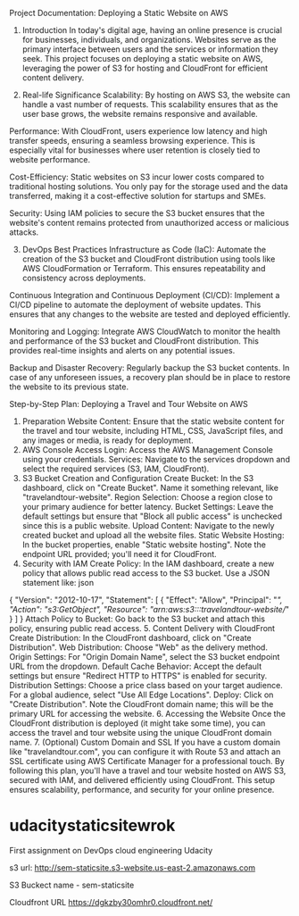 
Project Documentation: Deploying a Static Website on AWS

1. Introduction
In today's digital age, having an online presence is crucial for businesses, individuals, and organizations. Websites serve as the primary interface between users and the services or information they seek. This project focuses on deploying a static website on AWS, leveraging the power of S3 for hosting and CloudFront for efficient content delivery.

2. Real-life Significance
Scalability: By hosting on AWS S3, the website can handle a vast number of requests. This scalability ensures that as the user base grows, the website remains responsive and available.

Performance: With CloudFront, users experience low latency and high transfer speeds, ensuring a seamless browsing experience. This is especially vital for businesses where user retention is closely tied to website performance.

Cost-Efficiency: Static websites on S3 incur lower costs compared to traditional hosting solutions. You only pay for the storage used and the data transferred, making it a cost-effective solution for startups and SMEs.

Security: Using IAM policies to secure the S3 bucket ensures that the website's content remains protected from unauthorized access or malicious attacks.

3. DevOps Best Practices
Infrastructure as Code (IaC): Automate the creation of the S3 bucket and CloudFront distribution using tools like AWS CloudFormation or Terraform. This ensures repeatability and consistency across deployments.

Continuous Integration and Continuous Deployment (CI/CD): Implement a CI/CD pipeline to automate the deployment of website updates. This ensures that any changes to the website are tested and deployed efficiently.

Monitoring and Logging: Integrate AWS CloudWatch to monitor the health and performance of the S3 bucket and CloudFront distribution. This provides real-time insights and alerts on any potential issues.

Backup and Disaster Recovery: Regularly backup the S3 bucket contents. In case of any unforeseen issues, a recovery plan should be in place to restore the website to its previous state.

Step-by-Step Plan: Deploying a Travel and Tour Website on AWS
1. Preparation
Website Content: Ensure that the static website content for the travel and tour website, including HTML, CSS, JavaScript files, and any images or media, is ready for deployment.
2. AWS Console Access
Login: Access the AWS Management Console using your credentials.
Services: Navigate to the services dropdown and select the required services (S3, IAM, CloudFront).
3. S3 Bucket Creation and Configuration
Create Bucket: In the S3 dashboard, click on "Create Bucket". Name it something relevant, like "travelandtour-website".
Region Selection: Choose a region close to your primary audience for better latency.
Bucket Settings: Leave the default settings but ensure that "Block all public access" is unchecked since this is a public website.
Upload Content: Navigate to the newly created bucket and upload all the website files.
Static Website Hosting: In the bucket properties, enable "Static website hosting". Note the endpoint URL provided; you'll need it for CloudFront.
4. Security with IAM
Create Policy: In the IAM dashboard, create a new policy that allows public read access to the S3 bucket. Use a JSON statement like:
json

{
  "Version": "2012-10-17",
  "Statement": [
      {
          "Effect": "Allow",
          "Principal": "*",
          "Action": "s3:GetObject",
          "Resource": "arn:aws:s3:::travelandtour-website/*"
      }
  ]
}
Attach Policy to Bucket: Go back to the S3 bucket and attach this policy, ensuring public read access.
5. Content Delivery with CloudFront
Create Distribution: In the CloudFront dashboard, click on "Create Distribution".
Web Distribution: Choose "Web" as the delivery method.
Origin Settings: For "Origin Domain Name", select the S3 bucket endpoint URL from the dropdown.
Default Cache Behavior: Accept the default settings but ensure "Redirect HTTP to HTTPS" is enabled for security.
Distribution Settings: Choose a price class based on your target audience. For a global audience, select "Use All Edge Locations".
Deploy: Click on "Create Distribution". Note the CloudFront domain name; this will be the primary URL for accessing the website.
6. Accessing the Website
Once the CloudFront distribution is deployed (it might take some time), you can access the travel and tour website using the unique CloudFront domain name.
7. (Optional) Custom Domain and SSL
If you have a custom domain like "travelandtour.com", you can configure it with Route 53 and attach an SSL certificate using AWS Certificate Manager for a professional touch.
By following this plan, you'll have a travel and tour website hosted on AWS S3, secured with IAM, and delivered efficiently using CloudFront. This setup ensures scalability, performance, and security for your online presence.


# udacitystaticsitewrok
First assignment on DevOps cloud engineering Udacity

s3 url:  http://sem-staticsite.s3-website.us-east-2.amazonaws.com

S3 Buckect name -  sem-staticsite

Cloudfront URL 
https://dgkzby30omhr0.cloudfront.net/


